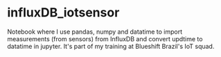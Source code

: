 # influxDB_iotsensor

Notebook where I use pandas, numpy and datatime to import measurements (from sensors) from InfluxDB and convert updtime to datatime in jupyter. It's part of my training at Blueshift Brazil's IoT squad.
